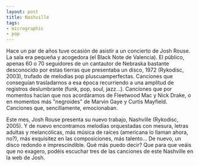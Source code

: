 ```yaml
---
layout: post
title: Nashville
tags:
- micrographic
- pop
---
```

Hace un par de años tuve ocasión de asistir a un concierto de Josh Rouse. La sala era pequeña y acogedora (el Black Note de Valencia). El público, apenas 60 o 70 seguidores de un cantautor de Nebraska bastante desconocido por estas tierras que presentaba un disco, 1972 (Rykodisc, 2003), trufado de melodías pop pluscuamperfectas. Canciones que conseguían trasladarnos a esa época recurriendo a una amplitud de registros deslumbrante (funk, pop, soul, jazz…). Canciones que por momentos hacían que nos acordáramos de Fleetwood Mac y Nick Drake, o en momentos más "negroides" de Marvin Gaye y Curtis Mayfield. Canciones que, sencillamente, emocionaban.

Este mes, Josh Rouse presenta su nuevo trabajo, Nashville (Rykodisc, 2005). Y de nuevo encontramos melodías orquestadas con mesura, letras adultas y melancólicas, más música de raíces (americana lo llaman ahora, no?), más exquisitez en las composiciones, más talento… De nuevo, un disco redondo e imprescindible. Qué más puedo decir? Que para que veáis que no exagero, podéis escuchar tres de las canciones de este Nashville en la web de Josh. 
